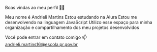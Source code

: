 Boas vindas ao meu perfil 💙💙

Meu nome é Andrieli Martins
Estou estudando na Alura
Estou me desenvolvendo na linguagem JavaScript
Utilizo esse espaço para minha organização e compartilhamento dos meu projetos desenvolvidos

Você pode entrar em contato comigo 📫
andrieli.martins16@escola.pr.gov.br
